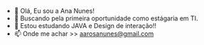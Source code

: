 - 👋 Olá, Eu sou a Ana Nunes!
- 👀 Buscando pela primeira oportunidade como estágaria em TI. 
- 🌱 Estou estudando JAVA e Design de interação!! 
- 📫 Onde me achar >> aarosanunes@gmail.com


  
